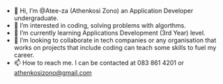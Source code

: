 - 👋 Hi, I’m @Atee-za (Athenkosi Zono) an Application Developer undergraduate.
- 👀 I’m interested in coding, solving problems with algorthms. 
- 🌱 I’m currently learning Applications Development (3rd Year) level.
- 💞️ I’m looking to collaborate in tech companies or any organisation that works on projects that include coding can teach some skills to fuel my career.
- 📫 How to reach me. I can be contacted at 083 861 4201 or athenkosizono@gmail.com

<!---
Atee-za/Atee-za is a ✨ special ✨ repository because its `README.md` (this file) appears on your GitHub profile.
You can click the Preview link to take a look at your changes.
--->
